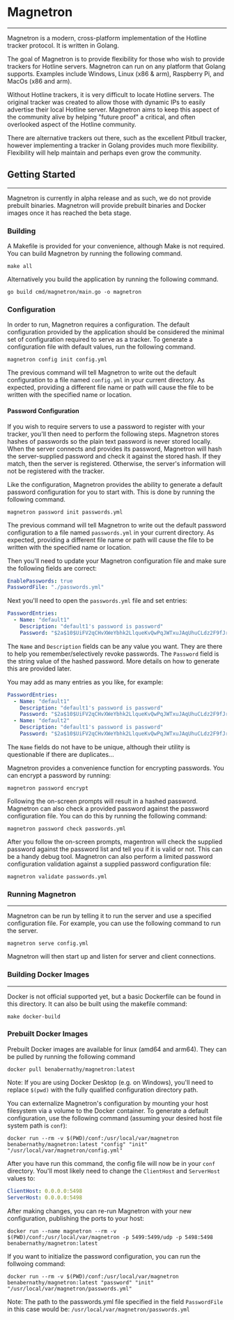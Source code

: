 # Magnetron
_____
Magnetron is a modern, cross-platform implementation of the Hotline tracker
protocol. It is written in Golang.

The goal of Magnetron is to provide flexibility for those who wish to provide
trackers for Hotline servers. Magnetron can run on any platform that Golang supports.
Examples include Windows, Linux (x86 & arm), Raspberry Pi, and MacOs (x86 and arm). 

Without Hotline trackers, it is very difficult to locate Hotline servers. The original
tracker was created to allow those with dynamic IPs to easily advertise their local Hotline
server. Magnetron aims to keep this aspect of the community alive by helping "future proof"
a critical, and often overlooked aspect of the Hotline community.

There are alternative trackers out there, such as the excellent Pitbull tracker, however
implementing a tracker in Golang provides much more flexibility. Flexibility will help maintain
and perhaps even grow the community.

## Getting Started
____

Magnetron is currently in alpha release and as such, we do not provide prebuilt binaries. Magnetron
will provide prebuilt binaries and Docker images once it has reached the beta stage.

### Building
A Makefile is provided for your convenience, although Make is not required.
You can build Magnetron by running the following command.
```shell
make all
```

Alternatively you build the application by running the following command.
```shell
go build cmd/magnetron/main.go -o magnetron 
```

### Configuration
In order to run, Magnetron requires a configuration. The default configuration
provided by the application should be considered the minimal set of configuration
required to serve as a tracker. To generate a configuration file with default values,
run the following command.

```shell
magnetron config init config.yml
```

The previous command will tell Magnetron to write out the default configuration to a
file named `config.yml` in your current directory. As expected, providing a different
file name or path will cause the file to be written with the specified name or location.

#### Password Configuration
If you wish to require servers to use a password to register with your tracker, you'll 
then need to perform the following steps. Magnetron stores hashes of passwords so the 
plain text password is never stored locally. When the server connects and provides its 
password, Magnetron will hash the server-supplied password and check it against the
stored hash. If they match, then the server is registered. Otherwise, the server's 
information will not be registered with the tracker.

Like the configuration, Magnetron provides the ability to generate a default password
configuration for you to start with. This is done by running the following command.

```shell
magnetron password init passwords.yml
```

The previous command will tell Magnetron to write out the default password configuration to a
file named `passwords.yml` in your current directory. As expected, providing a different
file name or path will cause the file to be written with the specified name or location.

Then you'll need to update your Magnetron configuration file and make sure the following
fields are correct:

```yaml
EnablePasswords: true
PasswordFile: "./passwords.yml"
```
Next you'll need to open the `passwords.yml` file and set entries:

```yaml
PasswordEntries:
  - Name: "default1"
    Description: "default1's password is password"
    Password: "$2a$10$UiFV2qCHvXWeYbhk2LlqueKvQwPqJWTxuJAqUhuCLdz2F9fJr8dNG"
```

The `Name` and `Description` fields can be any value you want. They are there to help you
remember/selectively revoke passwords. The `Password` field is the string value of the 
hashed password. More details on how to generate this are provided later.

You may add as many entries as you like, for example:

```yaml
PasswordEntries:
  - Name: "default1"
    Description: "default1's password is password"
    Password: "$2a$10$UiFV2qCHvXWeYbhk2LlqueKvQwPqJWTxuJAqUhuCLdz2F9fJr8dNG"
  - Name: "default2"
    Description: "default1's password is password"
    Password: "$2a$10$UiFV2qCHvXWeYbhk2LlqueKvQwPqJWTxuJAqUhuCLdz2F9fJr8dNG"
```

The `Name` fields do not have to be unique, although their utility is questionable if there are duplicates...

Magnetron provides a convenience function for encrypting passwords. You can encrypt a password by running:

```shell
magnetron password encrypt
```

Following the on-screen prompts will result in a hashed password. Magnetron can also check a provided
password against the password configuration file. You can do this by running the following command:

```shell
magnetron password check passwords.yml
```

After you follow the on-screen prompts, magentron will check the supplied password against the password
list and tell you if it is valid or not. This can be a handy debug tool. Magnetron can also perform a 
limited password configuration validation against a supplied password configuration file:

```shell
magnetron validate passwords.yml
```

### Running Magnetron
___

Magnetron can be run by telling it to run the server and use a specified configuration
file. For example, you can use the following command to run the server.

```shell
magnetron serve config.yml
```

Magnetron will then start up and listen for server and client connections. 

### Building Docker Images
___
Docker is not official supported yet, but a basic Dockerfile can be found in this directory. It can also be built
using the makefile command: 

```shell
make docker-build
```

### Prebuilt Docker Images
Prebuilt Docker images are available for linux (amd64 and arm64). They can be pulled by running the following command

```shell
docker pull benabernathy/magnetron:latest
```

Note: If you are using Docker Desktop (e.g. on Windows), you'll need to replace `$(pwd)` with the fully qualified configuration directory path.

You can externalize Magnetron's configuration by mounting your host filesystem via a volume to the Docker container. To generate a default configuration, use the following command (assuming your desired host file system path is `conf`):

```shell
docker run --rm -v $(PWD)/conf:/usr/local/var/magnetron benabernathy/magnetron:latest "config" "init" "/usr/local/var/magnetron/config.yml"
```

After you have run this command, the config file will now be in your `conf` directory. You'll most likely need to change the `ClientHost` and `ServerHost` values to:

```yaml
ClientHost: 0.0.0.0:5498
ServerHost: 0.0.0.0:5498
```

After making changes, you can re-run Magnetron with your new configuration, publishing the ports to your host:

```shell
docker run --name magnetron --rm -v $(PWD)/conf:/usr/local/var/magnetron -p 5499:5499/udp -p 5498:5498 benabernathy/magnetron:latest
```

If you want to initialize the password configuration, you can run the follwoing command:

```shell
docker run --rm -v $(PWD)/conf:/usr/local/var/magnetron benabernathy/magnetron:latest "password" "init" "/usr/local/var/magnetron/passwords.yml"
```

Note: The path to the passwords.yml file specified in the field `PasswordFile` in this case would be: `/usr/local/var/magnetron/passwords.yml`

